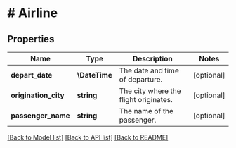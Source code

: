 # # Airline

## Properties

Name | Type | Description | Notes
------------ | ------------- | ------------- | -------------
**depart_date** | **\DateTime** | The date and time of departure. | [optional]
**origination_city** | **string** | The city where the flight originates. | [optional]
**passenger_name** | **string** | The name of the passenger. | [optional]

[[Back to Model list]](../../README.md#models) [[Back to API list]](../../README.md#endpoints) [[Back to README]](../../README.md)

